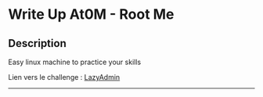 # Write Up At0M - Root Me

## Description

Easy linux machine to practice your skills

Lien vers le challenge : [LazyAdmin](https://tryhackme.com/room/lazyadmin)

-------------
